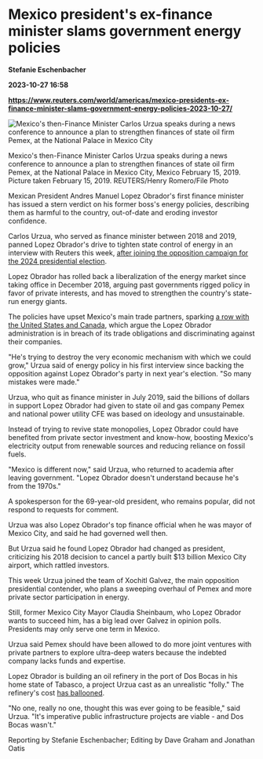 # Mexico president's ex-finance minister slams government energy policies
**Stefanie Eschenbacher**

**2023-10-27 16:58**

**https://www.reuters.com/world/americas/mexico-presidents-ex-finance-minister-slams-government-energy-policies-2023-10-27/**

![Mexico's then-Finance Minister Carlos Urzua speaks during a news conference to announce a plan to strengthen finances of state oil firm Pemex, at the National Palace in Mexico City](https://www.reuters.com/resizer/IFeNcDMkeroGXfDHNUPuXZxVoJA=/1920x0/filters:quality(80)/cloudfront-us-east-2.images.arcpublishing.com/reuters/TZ7RTASG2VNVNIPTMPZGYHBNT4.jpg)

Mexico's then-Finance Minister Carlos Urzua speaks during a news conference to announce a plan to strengthen finances of state oil firm Pemex, at the National Palace in Mexico City, Mexico February 15, 2019. Picture taken February 15, 2019. REUTERS/Henry Romero/File Photo

Mexican President Andres Manuel Lopez Obrador's first finance minister has issued a stern verdict on his former boss's energy policies, describing them as harmful to the country, out-of-date and eroding investor confidence.

Carlos Urzua, who served as finance minister between 2018 and 2019, panned Lopez Obrador's drive to tighten state control of energy in an interview with Reuters this week, [after joining the opposition campaign for the 2024 presidential election](https://www.reuters.com/world/americas/mexico-presidents-former-finance-minister-backs-opposition-rival-2023-10-24/).

Lopez Obrador has rolled back a liberalization of the energy market since taking office in December 2018, arguing past governments rigged policy in favor of private interests, and has moved to strengthen the country's state-run energy giants.

The policies have upset Mexico's main trade partners, sparking [a row with the United States and Canada](https://www.reuters.com/business/energy/biden-administration-moving-escalate-energy-trade-dispute-with-mexico-2023-09-06/), which argue the Lopez Obrador administration is in breach of its trade obligations and discriminating against their companies.

"He's trying to destroy the very economic mechanism with which we could grow," Urzua said of energy policy in his first interview since backing the opposition against Lopez Obrador's party in next year's election. "So many mistakes were made."

Urzua, who quit as finance minister in July 2019, said the billions of dollars in support Lopez Obrador had given to state oil and gas company Pemex and national power utility CFE was based on ideology and unsustainable.

Instead of trying to revive state monopolies, Lopez Obrador could have benefited from private sector investment and know-how, boosting Mexico's electricity output from renewable sources and reducing reliance on fossil fuels.

"Mexico is different now," said Urzua, who returned to academia after leaving government. "Lopez Obrador doesn't understand because he's from the 1970s."

A spokesperson for the 69-year-old president, who remains popular, did not respond to requests for comment.

Urzua was also Lopez Obrador's top finance official when he was mayor of Mexico City, and said he had governed well then.

But Urzua said he found Lopez Obrador had changed as president, criticizing his 2018 decision to cancel a partly built $13 billion Mexico City airport, which rattled investors.

This week Urzua joined the team of Xochitl Galvez, the main opposition presidential contender, who plans a sweeping overhaul of Pemex and more private sector participation in energy.

Still, former Mexico City Mayor Claudia Sheinbaum, who Lopez Obrador wants to succeed him, has a big lead over Galvez in opinion polls. Presidents may only serve one term in Mexico.

Urzua said Pemex should have been allowed to do more joint ventures with private partners to explore ultra-deep waters because the indebted company lacks funds and expertise.

Lopez Obrador is building an oil refinery in the port of Dos Bocas in his home state of Tabasco, a project Urzua cast as an unrealistic "folly." The refinery's cost [has ballooned](https://www.reuters.com/business/energy/mexico-says-dos-bocas-produce-295000-bpd-gasoline-diesel-2023-09-04/).

"No one, really no one, thought this was ever going to be feasible," said Urzua. "It's imperative public infrastructure projects are viable - and Dos Bocas wasn't."

Reporting by Stefanie Eschenbacher; Editing by Dave Graham and Jonathan Oatis